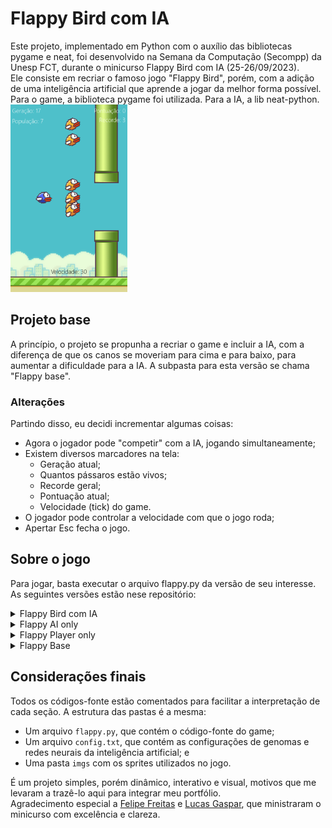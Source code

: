 # Flappy Bird com IA

Este projeto, implementado em Python com o auxílio das bibliotecas pygame e neat, foi desenvolvido na Semana da Computação (Secompp) da Unesp FCT, durante o minicurso Flappy Bird com IA (25-26/09/2023).  
Ele consiste em recriar o famoso jogo "Flappy Bird", porém, com a adição de uma inteligência artificial que aprende a jogar da melhor forma possível. Para o game, a biblioteca pygame foi utilizada. Para a IA, a lib neat-python.  
<img src="screenshot5.png" alt="Game preview"
style="height: 300px">

## Projeto base
A princípio, o projeto se propunha a recriar o game e incluir a IA, com a diferença de que os canos se moveriam para cima e para baixo, para aumentar a dificuldade para a IA. A subpasta para esta versão se chama "Flappy base".

### Alterações
Partindo disso, eu decidi incrementar algumas coisas:
- Agora o jogador pode "competir" com a IA, jogando simultaneamente;
- Existem diversos marcadores na tela:
  - Geração atual;
  - Quantos pássaros estão vivos;
  - Recorde geral;
  - Pontuação atual;
  - Velocidade (tick) do game.
- O jogador pode controlar a velocidade com que o jogo roda;
- Apertar Esc fecha o jogo.

## Sobre o jogo

Para jogar, basta executar o arquivo flappy.py da versão de seu interesse. As seguintes versões estão nese repositório:

<details>
    <summary>Flappy Bird com IA</summary>
    
### Flappy Bird com IA

Ao iniciar o game, os pássaros controlados por IA (amarelos) irão começar a pular com base nos inputs dados pelos genomas. O jogador controla o pássaro azul, que fica um pouco atrás.

Os comandos são:
- Espaço - pular
- Seta para cima - aumenta a velocidade do game
- Seta para baixo - abaixa a velocidade do game
- Esc - fechar

<img src="screenshot1.png" alt="Flappy Bird com IA - final"
style="height: 300px">
***
</details>

<details>
    <summary>Flappy AI only</summary>

### Flappy AI only

Esta versão é semelhante à versão final (com todos os indicadores na tela, comandos extras etc.), porém, sem a possibilidade do usuário jogar simultaneamente. Aqui a IA joga sozinha.  
<img src="screenshot2.png" alt="Flappy Bird - AI only"
style="height: 300px">
***
</details>

<details>
    <summary>Flappy Player only</summary>

### Flappy Player only

Analogamente à versão AI only, aqui apenas o usuário joga. A diferença é que esta versão é a mais próxima do jogo original, em que não há comandos extras (apenas Esc para fechar) ou indicadores além da pontuação atual, e os canos são estáticos.  
<img src="screenshot3.png" alt="Flappy Bird - Player only"
style="height: 300px">
***
</details>

<details>
    <summary>Flappy Base</summary>

### Flappy base

Esta é a versão implementada originalmente no curso. Nela, não há comandos para o jogador, apenas se vê a IA tentando achar a melhor forma de passar pelos canos geração após geração.  
<img src="screenshot4.png" alt="Flappy Bird com IA - base"
style="height: 300px">
***
</details>

## Considerações finais

Todos os códigos-fonte estão comentados para facilitar a interpretação de cada seção. A estrutura das pastas é a mesma:  
- Um arquivo `flappy.py`, que contém o código-fonte do game;
- Um arquivo `config.txt`, que contém as configurações de genomas e redes neurais da inteligência artificial; e
- Uma pasta `imgs` com os sprites utilizados no jogo.

É um projeto simples, porém dinâmico, interativo e visual, motivos que me levaram a trazê-lo aqui para integrar meu portfólio.  
Agradecimento especial a [Felipe Freitas](https://github.com/FelipeClabone) e [Lucas Gaspar](https://github.com/lucasgstumpf/), que ministraram o minicurso com excelência e clareza.